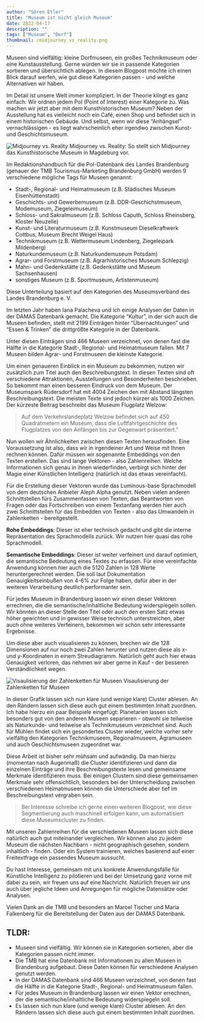 ```yaml
---
author: "Sören Etler"
title: "Museum ist nicht gleich Museum"
date: 2022-04-17
description: ""
tags: ["Museum", "Dorf"]
thumbnail: /midjourney_vs_reality.png
---
```


Museen sind vielfältig: kleine Dorfmuseen, ein großes Technikmuseum oder eine Kunstausstellung. Gerne würden wir sie in passende Kategorien sortieren und übersichtlich ablegen. In diesem Blogpost möchte ich einen Blick darauf werfen, wie gut diese Kategorien passen - und welche Alternativen wir haben.

Im Detail ist unsere Welt immer kompliziert. In der Theorie klingt es ganz einfach: Wir ordnen jedem PoI (Point of Interest) einer Kategorie zu. Was machen wir jetzt aber mit dem Kunsthistorischen Museum? Neben der Ausstellung hat es vielleicht noch ein Café, einen Shop und befindet sich in einem historischen Gebäude. Und selbst, wenn wir diese “Anhängsel” vernachlässigen - es liegt wahrscheinlich eher irgendwo zwischen Kunst- und Geschichtsmuseum.

![Midjourney vs. Reality](/midjourney_vs_reality.png)
Midjourney vs. Reality: So stellt sich Midjourney das Kunsthistorische Museum in Magdeburg vor.

Im Redaktionshandbuch für die PoI-Datenbank des Landes Brandenburg (genauer der TMB Tourismus-Marketing Brandenburg GmbH) werden 9 verschiedene mögliche Tags für Museen genannt:

- Stadt-, Regional- und Heimatmuseum (z.B. Städisches Museum Eisenhüttenstadt)
- Geschichts- und Gewerbemuseum (z.B. DDR-Geschichstmuseum, Modemuseum, Ziegeleimuseum)
- Schloss- und Sakralmuseum (z.B. Schloss Caputh, Schloss Rheinsberg, Kloster Neuzelle)
- Kunst- und Literaturmuseum (z.B. Kunstmuseum Dieselkraftwerk Cottbus, Museum Brecht Weigel Haus)
- Technikmuseum (z.B. Wettermuseum Lindenberg, Ziegeleipark Mildenberg)
- Naturkundemuseum (z.B. Naturkundemuseum Potsdam)
- Agrar- und Forstmuseum (z.B. Agrarhistorisches Museum Schlepzig)
- Mahn- und Gedenkstätte (z.B. Gedenkstätte und Museum Sachsenhausen)
- sonstiges Museum (z.B. Sportmuseum, Artistenmuseum)

Diese Unterteilung basiert auf den Kategorien des Museumsverband des Landes Brandenburg e. V.

Im letzten Jahr haben Iana Palacheva und ich einige Analysen der Daten in der DAMAS Datenbank gemacht. Die Kategorie “Kultur”, in der sich auch die Museen befinden, stellt mit 2199 Einträgen hinter “Übernachtungen” und “Essen & Trinken” die drittgrößte Kategorie in der Datenbank.

Unter diesen Einträgen sind 466 Museen verzeichnet, von denen fast die Hälfte in die Kategorie Stadt-, Regional- und Heimatmuseum fallen. Mit 7 Museen bilden Agrar- und Forstmuseen die kleinste Kategorie.

Um einen genaueren Einblick in ein Museum zu bekommen, nutzen wir zusätzlich zum Titel auch den Beschreibungstext. In diesen Texten sind oft verschiedene Attraktionen, Ausstellungen und Besonderheiten beschrieben. So bekommt man einen besseren Eindruck von dem Museum. Der Museumspark Rüdersdorf hat mit 4004 Zeichen den mit Abstand längsten Beschreibungstext. Die meisten Texte sind jedoch kürzer als 1000 Zeichen. Der kürzeste Beitrag beschreibt das Museum Flugplatz Welzow:

> Auf dem Verkehrslandeplatz Welzow befindet sich auf 450 Quadratmetern ein Museum, dass die Luftfahrtgeschichte des Flugplatzes von den Anfängen bis zur Gegenwart präsentiert.” 

Nun wollen wir Ähnlichkeiten zwischen diesen Texten herausfinden. Eine Voraussetzung ist also, dass wir in irgendeiner Art und Weise mit Ihnen rechnen können. Dafür müssen wir sogenannte Embeddings von den Texten erstellen. Das sind lange Vektoren  - also Zahlenreihen. Welche Informationen sich genau in ihnen wiederfinden, verbirgt sich hinter der Magie einer Künstlichen Intelligenz (natürlich ist das etwas vereinfacht).

Für die Erstellung dieser Vektoren wurde das Luminous-base Sprachmodell von dem deutschen Anbieter Aleph Alpha genutzt. Neben vielen anderen Schnittstellen fürs Zusammenfassen von Texten, das Beantworten von Fragen oder das Fortschreiben von einem Textanfang werden hier auch zwei Schnittstellen für das Embedden von Texten - also das Umwandeln in Zahlenketten - bereitgestellt.

**Rohe Embeddings**: Dieser ist eher technisch gedacht und gibt die interne Repräsentation des Sprachmodells zurück. Wir nutzen hier quasi das rohe Sprachmodell.

**Semantische Embeddings**: Dieser ist weiter verfeinert und darauf optimiert, die semantische Bedeutung eines Textes zu erfassen. Für eine vereinfachte Anwendung können hier auch die 5120 Zahlen in 128 Werte heruntergerechnet werden. Die soll laut Dokumentation Genauigkeitseinbußen von 4-6% zur Folge haben, dafür aber in der weiteren Verarbeitung deutlich performanter sein.

Für jedes Museum in Brandenburg lassen wir einen dieser Vektoren errechnen, die die semantische/inhaltliche Bedeutung widerspiegeln sollen. Wir könnten an dieser Stelle den Titel oder auch den ersten Satz etwas höher gewichten und in gewisser Weise technisch unterstreichen, aber auch ohne weiteres Verfeinern, bekommen wir schon sehr interessante Ergebnisse.

Um diese aber auch visualisieren zu können, brechen wir die 128 Dimensionen auf nur noch zwei Zahlen herunter und nutzen diese als x- und y-Koordinaten in einem Streudiagramm. Natürlich geht auch hier etwas Genauigkeit verloren, das nehmen wir aber gerne in Kauf -  der besseren Verständlichkeit wegen.

![Visaulisierung der Zahlenketten für Museen](/museum_vektoren.png)
Visaulisierung der Zahlenketten für Museen

In dieser Grafik lassen sich nun klare (und wenige klare) Cluster ablesen. An den Rändern lassen sich diese auch gut einem bestimmten Inhalt zuordnen. Ich habe hierzu ein paar Beispiele eingefügt: Planetarien lassen sich besonders gut von den anderen Museen separieren - obwohl sie teilweise als Naturkunde- und teilweise als Technikmuseum verzeichnet sind. Auch für Mühlen findet sich ein gesondertes Cluster wieder, welche vorher sehr vielfältig den Kategorien Technikmuseem, Regionalmuseem, Agramuseen und auch Geschichtsmuseen zugeordnet war.

Diese Arbeit ist bisher sehr mühsam und aufwändig. Da man hierzu (momentan nach Augenmaß) die Cluster identifizieren und dann die einzelnen Einträge und ihre Beschreibungstexte lesen und gemeinsame Merkmale identifizieren muss. Bei einigen Clustern sind diese gemeinsamen Merkmale sehr offensichtlich, besonders bei der Unterscheidung zwischen verschiedenen Heimatmuseen können die Unterschiede aber tief im Beschreibungstext vergraben sein.

> Bei Interesse schreibe ich gerne einen weiteren Blogpost, wie diese Segmentierung auch maschinell erfolgen kann, um automatisiert diese Museumscluster zu finden. 

Mit unseren Zahlenreihen für die verschiedenen Museen lassen sich diese natürlich auch gut miteinander vergleichen. Wir können also zu jedem Museum die nächsten Nachbarn - nicht geographisch gesehen, sondern inhaltlich - finden. Oder ein System trainieren, welches basierend auf einer Freitextfrage ein passendes Museum aussucht.

Du hast Interesse, gemeinsam mit uns konkrete Anwendungsfälle für Künstliche Intelligenz zu pilotieren und bei der Umsetzung ganz vorne mit dabei zu sein, wir freuen uns auf eine Nachricht. Natürlich freuen wir uns auch über jegliche Ideen und Anregungen für mögliche Datensätze oder Analysen.

Vielen Dank an die TMB und besonders an Marcel Tischer und Maria Falkenberg für die Bereitstellung der Daten aus der DAMAS Datenbank.

## TLDR:
- Museen sind vielfältig. Wir können sie in Kategorien sortieren, aber die Kategorien passen nicht immer.
- Die TMB hat eine Datenbank mit Informationen zu allen Museen in Brandenburg aufgebaut. Diese Daten können für verschiedene Analysen genutzt werden.
- In der DAMAS Datenbank sind 466 Museen verzeichnet, von denen fast die Hälfte in die Kategorie Stadt-, Regional- und Heimatmuseum fallen.
- Für jedes Museum in Brandenburg lassen wir einen Vektor errechnen, der die semantische/inhaltliche Bedeutung widerspiegeln soll. 
- Es lassen sich nun klare (und wenige klare) Cluster ablesen. An den Rändern lassen sich diese auch gut einem bestimmten Inhalt zuordnen.

